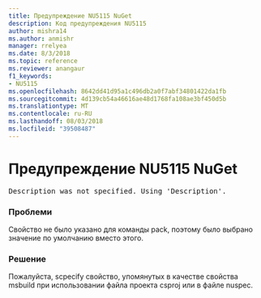 ```yaml
---
title: Предупреждение NU5115 NuGet
description: Код предупреждения NU5115
author: mishra14
ms.author: anmishr
manager: rrelyea
ms.date: 8/3/2018
ms.topic: reference
ms.reviewer: anangaur
f1_keywords:
- NU5115
ms.openlocfilehash: 8642dd41d95a1c496db2a0f7abf34801422da1fb
ms.sourcegitcommit: 4d139cb54a46616ae48d1768fa108ae3bf450d5b
ms.translationtype: MT
ms.contentlocale: ru-RU
ms.lasthandoff: 08/03/2018
ms.locfileid: "39508487"
---
```

# <a name="nuget-warning-nu5115"></a>Предупреждение NU5115 NuGet
<pre>Description was not specified. Using 'Description'.</pre>

### <a name="issue"></a>Проблеми

Свойство не было указано для команды pack, поэтому было выбрано значение по умолчанию вместо этого.


### <a name="solution"></a>Решение

Пожалуйста, scpecify свойство, упомянутых в качестве свойства msbuild при использовании файла проекта csproj или в файле nuspec.

